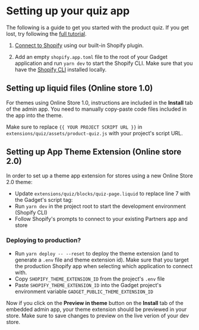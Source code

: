 # Setting up your quiz app

The following is a guide to get you started with the product quiz. If you get lost, try following the [full tutorial](https://docs.gadget.dev/guides/tutorials/product-recommendation-quiz-app).

1. [Connect to Shopify](https://docs.gadget.dev/guides/tutorials/connecting-to-shopify#connecting-to-shopify) using our built-in Shopify plugin.

2. Add an empty `shopify.app.toml` file to the root of your Gadget application and run `yarn dev` to start the Shopify CLI. Make sure that you have the [Shopify CLI](https://shopify.dev/docs/api/shopify-cli#installation) installed locally.

## Setting up liquid files (Online store 1.0)

For themes using Online Store 1.0, instructions are included in the **Install** tab of the admin app. You need to manually copy-paste code files included in the app into the theme.

Make sure to replace `{{ YOUR PROJECT SCRIPT URL }}` in `extensions/quiz/assets/product-quiz.js` with your project's script URL.

## Setting up App Theme Extension (Online store 2.0)

In order to set up a theme app extension for stores using a new Online Store 2.0 theme:

- Update `extensions/quiz/blocks/quiz-page.liquid` to replace line 7 with the Gadget's script tag:
- Run `yarn dev` in the project root to start the development environment (Shopify CLI)
- Follow Shopify's prompts to connect to your existing Partners app and store

### Deploying to production?

- Run `yarn deploy -- --reset` to deploy the theme extension (and to generate a `.env` file and theme extension id). Make sure that you target the production Shopify app when selecting which application to connect with.
- Copy `SHOPIFY_THEME_EXTENSION_ID` from the project's `.env` file
- Paste `SHOPIFY_THEME_EXTENSION_ID` into the Gadget project's environment variable `GADGET_PUBLIC_THEME_EXTENSION_ID`

Now if you click on the **Preview in theme** button on the **Install** tab of the embedded admin app, your theme extension should be previewed in your store. Make sure to save changes to preview on the live verion of your dev store.

